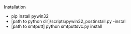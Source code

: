 Installation

* pip install pywin32
* [path to python dir]\scripts\pywin32_postinstall.py -install
* [path to smtputt] python smtputtsvc.py install


